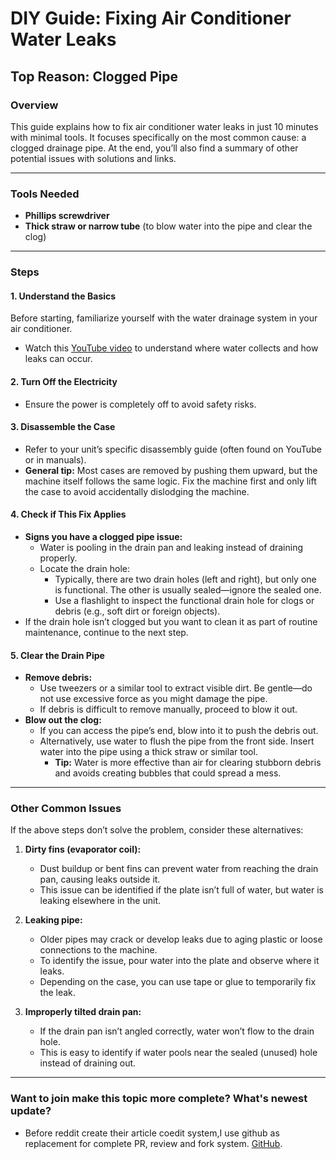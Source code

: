 # DIY Guide: Fixing Air Conditioner Water Leaks  
## Top Reason: Clogged Pipe  

### Overview  
This guide explains how to fix air conditioner water leaks in just 10 minutes with minimal tools. It focuses specifically on the most common cause: a clogged drainage pipe. At the end, you’ll also find a summary of other potential issues with solutions and links.  

---

### Tools Needed  
- **Phillips screwdriver**  
- **Thick straw or narrow tube** (to blow water into the pipe and clear the clog)  

---

### Steps  

#### 1. **Understand the Basics**  
Before starting, familiarize yourself with the water drainage system in your air conditioner.  
- Watch this [YouTube video](https://www.youtube.com/watch?v=eNgymBMYLtM) to understand where water collects and how leaks can occur.  

#### 2. **Turn Off the Electricity**  
- Ensure the power is completely off to avoid safety risks.  

#### 3. **Disassemble the Case**  
- Refer to your unit’s specific disassembly guide (often found on YouTube or in manuals).  
- **General tip:** Most cases are removed by pushing them upward, but the machine itself follows the same logic. Fix the machine first and only lift the case to avoid accidentally dislodging the machine.  

#### 4. **Check if This Fix Applies**  
- **Signs you have a clogged pipe issue:**  
  - Water is pooling in the drain pan and leaking instead of draining properly.  
  - Locate the drain hole:  
    - Typically, there are two drain holes (left and right), but only one is functional. The other is usually sealed—ignore the sealed one.  
    - Use a flashlight to inspect the functional drain hole for clogs or debris (e.g., soft dirt or foreign objects).  
- If the drain hole isn’t clogged but you want to clean it as part of routine maintenance, continue to the next step.  

#### 5. **Clear the Drain Pipe**  
- **Remove debris:**  
  - Use tweezers or a similar tool to extract visible dirt. Be gentle—do not use excessive force as you might damage the pipe.  
  - If debris is difficult to remove manually, proceed to blow it out.  
- **Blow out the clog:**  
  - If you can access the pipe’s end, blow into it to push the debris out.  
  - Alternatively, use water to flush the pipe from the front side. Insert water into the pipe using a thick straw or similar tool.  
    - **Tip:** Water is more effective than air for clearing stubborn debris and avoids creating bubbles that could spread a mess.  

---

### Other Common Issues  
If the above steps don’t solve the problem, consider these alternatives:  

1. **Dirty fins (evaporator coil):**  
   - Dust buildup or bent fins can prevent water from reaching the drain pan, causing leaks outside it.  
   - This issue can be identified if the plate isn’t full of water, but water is leaking elsewhere in the unit.  

2. **Leaking pipe:**  
   - Older pipes may crack or develop leaks due to aging plastic or loose connections to the machine.  
   - To identify the issue, pour water into the plate and observe where it leaks.  
   - Depending on the case, you can use tape or glue to temporarily fix the leak.  

3. **Improperly tilted drain pan:**  
   - If the drain pan isn’t angled correctly, water won’t flow to the drain hole.  
   - This is easy to identify if water pools near the sealed (unused) hole instead of draining out.  

---

### Want to join make this topic more complete? What's newest update? 
- Before reddit create their article coedit system,I use github as replacement for complete PR, review and fork system.
[GitHub](https://github.com/applefi87/reddit/blob/main/r_Repair/r_AirConditioner/r_WaterLeaking/u_applefi87/en-US.md).  
